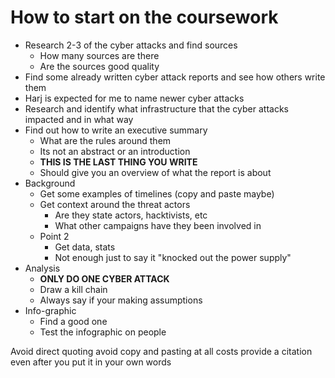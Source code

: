 # How to start on the coursework
- Research 2-3 of the cyber attacks and find sources
	- How many sources are there 
	- Are the sources good quality
- Find some already written cyber attack reports and see how others write them
- Harj is expected for me to name newer cyber attacks
- Research and identify what infrastructure that the cyber attacks impacted and in what way 
- Find out how to write an executive summary
	- What are the rules around them
	- Its not an abstract or an introduction
	- **THIS IS THE LAST THING YOU WRITE**
	- Should give you an overview of what the report is about
- Background
	- Get some examples of timelines (copy and paste maybe)
	- Get context around the threat actors 
		- Are they state actors, hacktivists, etc
		- What other campaigns have they been involved in
	- Point 2 
		- Get data, stats 
		- Not enough just to say it "knocked out the power supply"
- Analysis
	- **ONLY DO ONE CYBER ATTACK**
	- Draw a kill chain
	- Always say if your making assumptions
- Info-graphic
	- Find a good one
	- Test the infographic on people

Avoid direct quoting
avoid copy and pasting at all costs
provide a citation even after you put it in your own words

